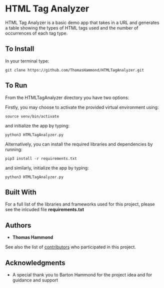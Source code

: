 # HTML Tag Analyzer

HTML Tag Analyzer is a basic demo app that takes in a URL and generates a table showing the types of HTML tags used and the number of occurrences of each tag type.

## To Install

In your terminal type:

```
git clone https://github.com/ThomasHammond/HTMLTagAnalyzer.git
```


## To Run

From the HTMLTagAnalyzer directory you have two options:

Firstly, you may choose to activate the provided virtual environment using:

```
source venv/bin/activate
```

and initialize the app by typing:

```
python3 HTMLTagAnalyzer.py
```

Alternatively, you can install the required libraries and dependencies by running:

```
pip3 install -r requirements.txt
```

and similarly, initialize the app by typing: 

```
python3 HTMLTagAnalyzer.py
```

## Built With

For a full list of the libraries and frameworks used for this project, please see the inlcuded file **requirements.txt**



## Authors

* **Thomas Hammond** 

See also the list of [contributors](https://github.com/ThomasHammond/HTMLTagAnalyzer/contributors) who participated in this project.


## Acknowledgments

* A special thank you to Barton Hammond for the project idea and for guidance and support
